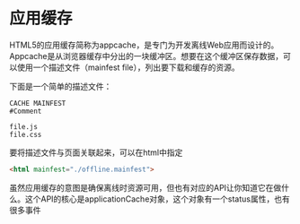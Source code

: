 # 应用缓存

HTML5的应用缓存简称为appcache，是专门为开发离线Web应用而设计的。Appcache是从浏览器缓存中分出的一块缓冲区。想要在这个缓冲区保存数据，可以使用一个描述文件（mainfest file），列出要下载和缓存的资源。

下面是一个简单的描述文件：

```
CACHE MAINFEST
#Comment

file.js
file.css
```

要将描述文件与页面关联起来，可以在html中指定

```html
<html mainfest="./offline.mainfest">
```

虽然应用缓存的意图是确保离线时资源可用，但也有对应的API让你知道它在做什么。这个API的核心是applicationCache对象，这个对象有一个status属性，也有很多事件

